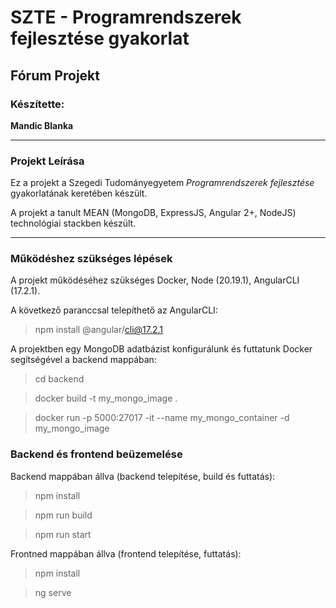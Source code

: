 # SZTE - Programrendszerek fejlesztése gyakorlat

## Fórum Projekt

### Készítette:
**Mandic Blanka**

---

### Projekt Leírása
Ez a projekt a Szegedi Tudományegyetem *Programrendszerek fejlesztése* gyakorlatának keretében készült.

A projekt a tanult MEAN (MongoDB, ExpressJS, Angular 2+, NodeJS) technológiai stackben készült.

---

### Működéshez szükséges lépések

A projekt működéséhez szükséges Docker, Node (20.19.1), AngularCLI (17.2.1).

A következő paranccsal telepíthető az AngularCLI:
> npm install @angular/cli@17.2.1

A projektben egy MongoDB adatbázist konfigurálunk és futtatunk Docker segítségével a backend mappában:

> cd backend

> docker build -t my_mongo_image .

> docker run -p 5000:27017 -it --name my_mongo_container -d my_mongo_image

### Backend és frontend beüzemelése

Backend mappában állva (backend telepítése, build és futtatás):

> npm install

> npm run build

> npm run start

Frontned mappában állva (frontend telepítése, futtatás):

> npm install

> ng serve
